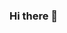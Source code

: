 ### Hi there 👋

<!--
**Mohitx04-dev/Mohitx04-dev** is a ✨ _special_ ✨ repository because its `README.md` (this file) appears on your GitHub profile.

Here are some ideas to get you started:

Do check out https://github.com/Mohitx04-dev/AapkiDukaan

- 🔭 I’m currently working on ...
- 🌱 I’m currently learning ...
- 👯 I’m looking to collaborate on ...
- 🤔 I’m looking for help with ...
- 💬 Ask me about ...
- 📫 How to reach me: ...
- 😄 Pronouns: ...
- ⚡ Fun fact: ...
-->
